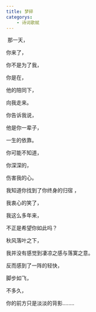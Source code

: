 ```yaml
---
title: 梦碎
categorys:
	- 诗词歌赋
---
```


​
那一天，

你来了，

你不是为了我，

你是在，

他的陪同下，

向我走来。

你告诉我说，

他是你一辈子，

一生的依靠。

你可能不知道，

你深深的，

伤害我的心。

我知道你找到了你终身的归宿 ，

我衷心的笑了，

我这么多年来，

不正是希望你如此吗？

秋风落叶之下，

我并没有感觉到凄凉之感与落寞之意。

反而感到了一阵的轻快，

脚步如飞，

不多久，

你的前方只是淡淡的背影........
